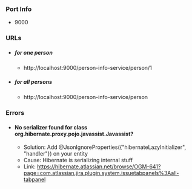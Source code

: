 ### Port Info
- 9000
### URLs 
- ##### for one person
    - http://localhost:9000/person-info-service/person/1
- ##### for all persons
    - http://localhost:9000/person-info-service/person

### Errors
- #### No serializer found for class org.hibernate.proxy.pojo.javassist.Javassist?
    - Solution: Add @JsonIgnoreProperties({"hibernateLazyInitializer", "handler"}) on your entity
    - Cause: Hibernate is serializing internal stuff 
    - Link: https://hibernate.atlassian.net/browse/OGM-641?page=com.atlassian.jira.plugin.system.issuetabpanels%3Aall-tabpanel
